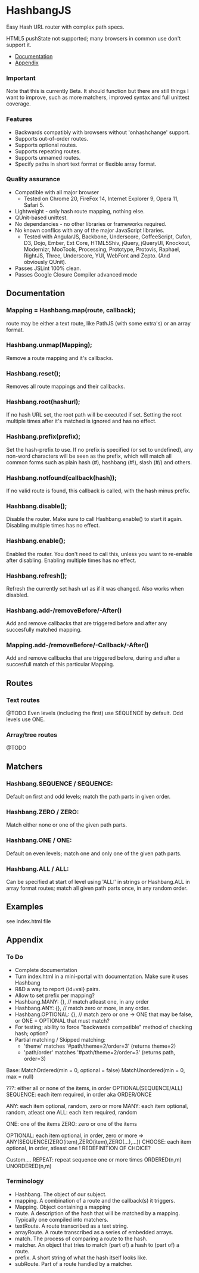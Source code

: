 # HashbangJS
Easy Hash URL router with complex path specs.

HTML5 pushState not supported; many browsers in common use don't support it.

* [Documentation](#documentation)
* [Appendix](#appendix)

### Important
Note that this is currently Beta. It should function but there are still things
I want to improve, such as more matchers, improved syntax and full unittest
coverage.

### Features
* Backwards compatibly with browsers without 'onhashchange' support.
* Supports out-of-order routes.
* Supports optional routes.
* Supports repeating routes.
* Supports unnamed routes.
* Specify paths in short text format or flexible array format.

### Quality assurance
* Compatible with all major browser
	* Tested on Chrome 20, FireFox 14, Internet Explorer 9, Opera 11, Safari 5.
* Lightweight - only hash route mapping, nothing else.
* QUnit-based unittest.
* No dependancies - no other libraries or frameworks required.
* No known conflics with any of the major JavaScript libraries.
	* Tested with AngularJS, Backbone, Underscore, CoffeeScript, Cufon, D3,
	Dojo, Ember, Ext Core, HTML5Shiv, jQuery, jQueryUI, Knockout, Modernizr,
	MooTools, Processing, Prototype, Protovis, Raphael, RightJS, Three,
	Underscore, YUI, WebFont and Zepto. (And obviously QUnit).
* Passes JSLint 100% clean.
* Passes Google Closure Compiler advanced mode

## Documentation
### Mapping = Hashbang.map(route, callback);
route may be either a text route, like PathJS (with some extra's) or an
array format.

### Hashbang.unmap(Mapping);
Remove a route mapping and it's callbacks.

### Hashbang.reset();
Removes all route mappings and their callbacks.

### Hashbang.root(hashurl);
If no hash URL set, the root path will be executed if set.
Setting the root multiple times after it's matched is ignored and has no effect.

### Hashbang.prefix(prefix);
Set the hash-prefix to use. If no prefix is specified (or set to undefined),
any non-word characters will be seen as the prefix, which will match all
common forms such as plain hash (#), hashbang (#!), slash (#/) and others.

### Hashbang.notfound(callback(hash));
If no valid route is found, this callback is called, with the hash minus prefix.

### Hashbang.disable();
Disable the router. Make sure to call Hashbang.enable() to start it again.
Disabling multiple times has no effect.

### Hashbang.enable();
Enabled the router. You don't need to call this, unless you want to re-enable
after disabling. Enabling multiple times has no effect.

### Hashbang.refresh();
Refresh the currently set hash url as if it was changed. Also works when
disabled.

### Hashbang.add-/removeBefore/-After()
Add and remove callbacks that are triggered before and after any succesfully
matched mapping.

### Mapping.add-/removeBefore/-Callback/-After()
Add and remove callbacks that are triggered before, during and after a
succesfull match of this particular Mapping.

## Routes
### Text routes
@TODO
Even levels (including the first) use SEQUENCE by default.
Odd levels use ONE.

### Array/tree routes
@TODO

## Matchers
### Hashbang.SEQUENCE / SEQUENCE:
Default on first and odd levels; match the path parts in given order.

### Hashbang.ZERO / ZERO:
Match either none or one of the given path parts.

### Hashbang.ONE / ONE:
Default on even levels; match one and only one of the given path parts.

### Hashbang.ALL / ALL:
Can be specified at start of level using 'ALL:' in strings or Hashbang.ALL
in array format routes; match all given path parts once, in any random order.

## Examples
see index.html file

## Appendix
### To Do
* Complete documentation
* Turn index.html in a mini-portal with documentation. Make sure it uses
Hashbang
* R&D a way to report {id=val} pairs.
* Allow to set prefix per mapping?
* Hashbang.MANY: {},		// match atleast one, in any order
* Hashbang.ANY: {},		// match zero or more, in any order.
* Hashbang.OPTIONAL: {},	// match zero or one	-> ONE that may be false, or ONE = OPTIONAL that must match?
* For testing; ability to force "backwards compatible" method of checking hash; option?
* Partial matching / Skipped matching:
	* 'theme' matches '#path/theme=2/order=3' (returns theme=2)
	* 'path/order' matches '#path/theme=2/order=3' (returns path, order=3)

Base:
	MatchOrdered(min = 0, optional = false)
	MatchUnordered(min = 0, max = null)

???: either all or none of the items, in order	OPTIONAL(SEQUENCE/ALL)
SEQUENCE: each item required, in order		aka ORDER/ONCE

ANY: each item optional, random, zero or more
MANY: each item optional, random, atleast one
ALL: each item required, random

ONE: one of the items
ZERO: zero or one of the items

OPTIONAL: each item optional, in order, zero or more	=> ANY(SEQUENCE(ZERO(item),ZERO(item),ZERO(...),...))
CHOOSE: each item optional, in order, atleast one		! REDEFINITION OF CHOICE?

Custom....
REPEAT: repeat sequence one or more times
ORDERED(n,m)
UNORDERED(n,m)


### Terminology
* Hashbang. The object of our subject.
* mapping. A combination of a route and the callback(s) it triggers.
* Mapping. Object containing a mapping
* route. A description of the hash that will be matched by a mapping. Typically one compiled into matchers.
* textRoute. A route transcribed as a text string.
* arrayRoute. A route transcribed as a series of embedded arrays.
* match. The process of comparing a route to the hash.
* matcher. An object that tries to match (part of) a hash to (part of) a route.
* prefix. A short string of what the hash itself looks like.
* subRoute. Part of a route handled by a matcher.